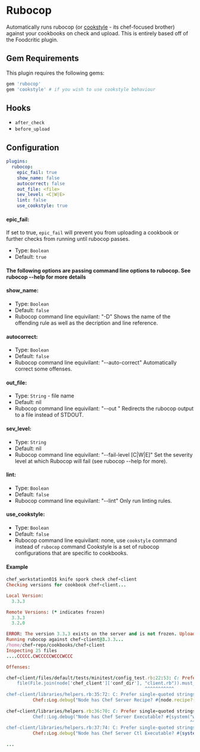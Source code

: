 Rubocop
==========
Automatically runs rubocop (or [cookstyle](https://github.com/chef/cookstyle) - its chef-focused brother) against your cookbooks on check and upload.
This is entirely based off of the Foodcritic plugin.

Gem Requirements
----------------
This plugin requires the following gems:

```ruby
gem 'rubocop'
gem 'cookstyle' # if you wish to use cookstyle behaviour
```

Hooks
-----
- `after_check`
- `before_upload`

Configuration
-------------
```yaml
plugins:
  rubocop:
    epic_fail: true
    show_name: false
    autocorrect: false
    out_file: <file>
    sev_level: <C|W|E>
    lint: false
    use_cookstyle: true
```

#### epic_fail:
If set to true, `epic_fail` will prevent you from uploading a cookbook or further checks from running until rubocop passes.
- Type: `Boolean`
- Default: `true`

#### The following options are passing command line options to rubocop.  See rubocop --help for more details
#### show_name:
- Type: `Boolean`
- Default: `false`
- Rubocop command line equivilant: "-D"
Shows the name of the offending rule as well as the decription and line reference.

#### autocorrect:
- Type: `Boolean`
- Default: `false`
- Rubocop command line equivilant: "--auto-correct"
Automatically correct some offenses.

#### out_file:
- Type: `String` - file name
- Default: nil
- Rubocop command line equivilant: "--out <file>"
Redirects the rubocop output to a file instead of STDOUT.

#### sev_level:
- Type: `String`
- Default: nil
- Rubocop command line equivilant: "--fail-level [C|W|E]"
Set the severity level at which Rubocop will fail (see rubocop --help for more).

#### lint:
- Type: `Boolean`
- Default: `false`
- Rubocop command line equivilant: "--lint"
Only run linting rules.

#### use_cookstyle:
- Type: `Boolean`
- Default: `false`
- Rubocop command line equivilant: none, use `cookstyle` command instead of `rubocop` command
Cookstyle is a set of rubocop configurations that are specific to cookbooks.

#### Example
``` ruby
chef_workstation01$ knife spork check chef-client
Checking versions for cookbook chef-client...

Local Version:
  3.3.3

Remote Versions: (* indicates frozen)
  3.3.3
  3.2.0

ERROR: The version 3.3.3 exists on the server and is not frozen. Uploading will overwrite!
Running rubocop against chef-client@3.3.3...
/home/chef-repo/cookbooks/chef-client
Inspecting 25 files
....CCCCC.CWCCCCCWCCCWCCC

Offenses:

chef-client/files/default/tests/minitest/config_test.rb:22:53: C: Prefer single-quoted strings when you don't need string interpolation or special symbols.
    file(File.join(node['chef_client']['conf_dir'], "client.rb")).must_exist
                                                    ^^^^^^^^^^^
chef-client/libraries/helpers.rb:35:72: C: Prefer single-quoted strings when you don't need string interpolation or special symbols.
          Chef::Log.debug("Node has Chef Server Recipe? #{node.recipe?("chef-server")}")
                                                                       ^^^^^^^^^^^^^
chef-client/libraries/helpers.rb:36:70: C: Prefer single-quoted strings when you don't need string interpolation or special symbols.
          Chef::Log.debug("Node has Chef Server Executable? #{system("which chef-server > /dev/null 2>&1")}")
                                                                     ^^^^^^^^^^^^^^^^^^^^^^^^^^^^^^^^^^^^
chef-client/libraries/helpers.rb:37:74: C: Prefer single-quoted strings when you don't need string interpolation or special symbols.
          Chef::Log.debug("Node has Chef Server Ctl Executable? #{system("which chef-server-ctl > /dev/null 2>&1")}")
                                                                         ^^^^^^^^^^^^^^^^^^^^^^^^^^^^^^^^^^^^^^^^
...

```
